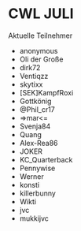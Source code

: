 # CWL JULI
Aktuelle Teilnehmer

- anonymous
- Oli der Große
- dirk72
- Ventiqzz
- skytixx
- [SEK]KampfRoxi
- Gottkönig
- @Phil_cr17
- =>mar<=
- Svenja84
- Quang
- Alex-Rea86
- JOKER
- KC_Quarterback
- Pennywise
- Werner
- konsti
- killerbunny
- Wikti
- jvc
- mukkijvc
